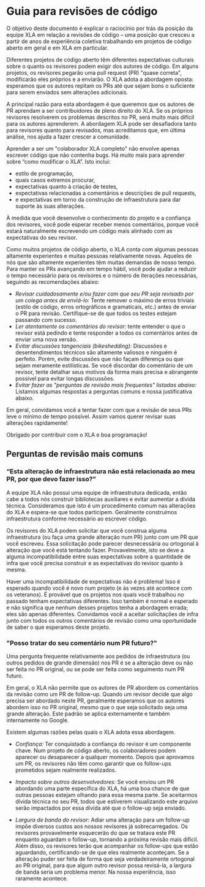 # Guia para revisões de código

O objetivo deste documento é explicar o raciocínio por trás da posição da equipe XLA em relação a revisões de código – uma posição que cresceu a partir de anos de experiência coletiva trabalhando em projetos de código aberto em geral e em XLA em particular.

Diferentes projetos de código aberto têm diferentes expectativas culturais sobre o quanto os revisores podem exigir dos autores de código. Em alguns projetos, os revisores pegarão uma pull request (PR) "quase correta", modificarão eles próprios e a enviarão. O XLA adota a abordagem oposta: esperamos que os autores repitam os PRs até que sejam bons o suficiente para serem enviados sem alterações adicionais.

A principal razão para esta abordagem é que queremos que os autores de PR aprendam a ser contribuidores de pleno direito do XLA. Se os próprios revisores resolverem os problemas descritos no PR, será muito mais difícil para os autores aprenderem. A abordagem XLA pode ser desafiadora tanto para revisores quanto para revisados, mas acreditamos que, em última análise, nos ajuda a fazer crescer a comunidade.

Aprender a ser um "colaborador XLA completo" não envolve apenas escrever código que não contenha bugs. Há muito mais para aprender sobre “como modificar o XLA”. Isto inclui:

- estilo de programação,
- quais casos extremos procurar,
- expectativas quanto à criação de testes,
- expectativas relacionadas a comentários e descrições de pull requests,
- e expectativas em torno da construção de infraestrutura para dar suporte às suas alterações.

À medida que você desenvolve o conhecimento do projeto e a confiança dos revisores, você pode esperar receber menos comentários, porque você estará naturalmente escrevendo um código mais alinhado com as expectativas do seu revisor.

Como muitos projetos de código aberto, o XLA conta com algumas pessoas altamente experientes e muitas pessoas relativamente novas. Aqueles de nós que são altamente experientes têm muitas demandas de nosso tempo. Para manter os PRs avançando em tempo hábil, você pode ajudar a reduzir o tempo necessário para os revisores e o número de iterações necessárias, seguindo as recomendações abaixo:

- *Revisar cuidadosamente e/ou fazer com que seu PR seja revisado por um colega antes de enviá-lo:* Tente remover o máximo de erros triviais (estilo de código, erros ortográficos e gramaticais, etc.) antes de enviar o PR para revisão. Certifique-se de que todos os testes estejam passando com sucesso.
- *Ler atentamente os comentários do revisor:* tente entender o que o revisor está pedindo e tente responder a todos os comentários antes de enviar uma nova versão.
- *Evitar discussões tangenciais (bikeshedding):* Discussões e desentendimentos técnicos são altamente valiosos e ninguém é perfeito. Porém, evite discussões que não façam diferença ou que sejam meramente estilísticas. Se você discordar do comentário de um revisor, tente detalhar seus motivos da forma mais precisa e abrangente possível para evitar longas discussões.
- *Evitar fazer as "perguntas de revisão mais frequentes" listadas abaixo:* Listamos algumas respostas a perguntas comuns e nossa justificativa abaixo.

Em geral, convidamos você a tentar fazer com que a revisão de seus PRs leve o mínimo de tempo possível. Assim vamos querer revisar suas alterações rapidamente!

Obrigado por contribuir com o XLA e boa programação!

## Perguntas de revisão mais comuns

### “Esta alteração de infraestrutura não está relacionada ao meu PR, por que devo fazer isso?”

A equipe XLA não possui uma equipe de infraestrutura dedicada, então cabe a todos nós construir bibliotecas auxiliares e evitar aumentar a dívida técnica. Consideramos que isto é um procedimento comum nas alterações do XLA e espera-se que todos participem. Geralmente construímos infraestrutura conforme necessário ao escrever código.

Os revisores do XLA podem solicitar que você construa alguma infraestrutura (ou faça uma grande alteração num PR) junto com um PR que você escreveu. Essa solicitação pode parecer desnecessária ou ortogonal à alteração que você está tentando fazer. Provavelmente, isto se deve a alguma incompatibilidade entre suas expectativas sobre a quantidade de infra que você precisa construir e as expectativas do revisor quanto à mesma.

Haver uma incompatibilidade de expectativas não é problema! Isso é esperado quando você é novo num projeto (e às vezes até acontece com os veteranos). É provável que os projetos nos quais você trabalhou no passado tenham expectativas diferentes. Isso também é normal e esperado e não significa que nenhum desses projetos tenha a abordagem errada; eles são apenas diferentes. Convidamos você a aceitar solicitações de infra junto com todos os outros comentários de revisão como uma oportunidade de saber o que esperamos deste projeto.

### "Posso tratar do seu comentário num PR futuro?"

Uma pergunta frequente relativamente aos pedidos de infraestrutura (ou outros pedidos de grande dimensão) nos PR é se a alteração deve ou não ser feita no PR original, ou se pode ser feita como seguimento num PR futuro.

Em geral, o XLA não permite que os autores de PR abordem os comentários da revisão como um PR de follow-up. Quando um revisor decide que algo precisa ser abordado neste PR, geralmente esperamos que os autores abordem isso no PR original, mesmo que o que seja solicitado seja uma grande alteração. Este padrão se aplica externamente e também internamente no Google.

Existem algumas razões pelas quais o XLA adota essa abordagem.

- *Confiança:* Ter conquistado a confiança do revisor é um componente chave. Num projeto de código aberto, os colaboradores podem aparecer ou desaparecer a qualquer momento. Depois que aprovamos um PR, os revisores não têm como garantir que os follow-ups prometidos sejam realmente realizados.

- *Impacto sobre outros desenvolvedores:* Se você enviou um PR abordando uma parte específica do XLA, há uma boa chance de que outras pessoas estejam olhando para essa mesma parte. Se aceitarmos dívida técnica no seu PR, todos que estiverem visualizando este arquivo serão impactados por essa dívida até que o follow-up seja enviado.

- *Largura de banda do revisor:* Adiar uma alteração para um follow-up impõe diversos custos aos nossos revisores já sobrecarregados. Os revisores provavelmente esquecerão do que se tratava este PR enquanto aguardam o follow-up, tornando a próxima revisão mais difícil. Além disso, os revisores terão que acompanhar os follow-ups que estão aguardando, certificando-se de que eles realmente aconteçam. Se a alteração puder ser feita de forma que seja verdadeiramente ortogonal ao PR original, para que algum outro revisor possa revisá-la, a largura de banda seria um problema menor. Na nossa experiência, isso raramente acontece.
